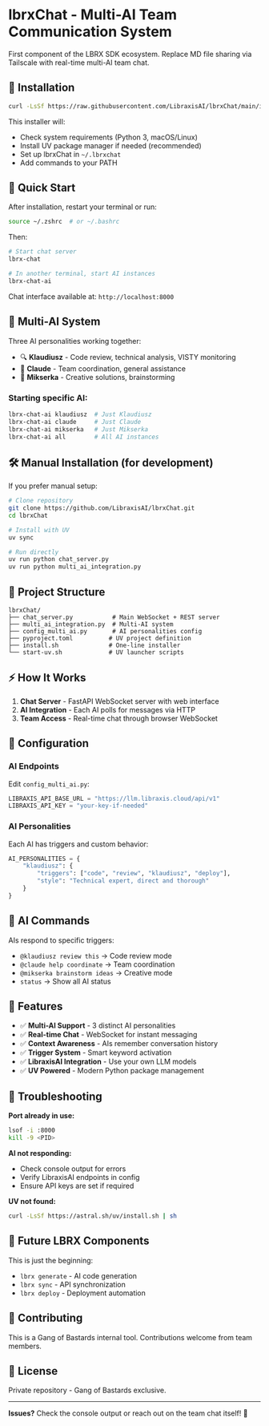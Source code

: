 # lbrxChat - Multi-AI Team Communication System

First component of the LBRX SDK ecosystem. Replace MD file sharing via Tailscale with real-time multi-AI team chat.

## 🚀 Installation

```bash
curl -LsSf https://raw.githubusercontent.com/LibraxisAI/lbrxChat/main/install.sh | sh
```

This installer will:
- Check system requirements (Python 3, macOS/Linux)
- Install UV package manager if needed (recommended)
- Set up lbrxChat in `~/.lbrxchat`
- Add commands to your PATH

## 🏃 Quick Start

After installation, restart your terminal or run:
```bash
source ~/.zshrc  # or ~/.bashrc
```

Then:
```bash
# Start chat server
lbrx-chat

# In another terminal, start AI instances
lbrx-chat-ai
```

Chat interface available at: `http://localhost:8000`

## 🤖 Multi-AI System

Three AI personalities working together:

- 🔍 **Klaudiusz** - Code review, technical analysis, VISTY monitoring
- 🤖 **Claude** - Team coordination, general assistance  
- 🎨 **Mikserka** - Creative solutions, brainstorming

### Starting specific AI:
```bash
lbrx-chat-ai klaudiusz  # Just Klaudiusz
lbrx-chat-ai claude     # Just Claude
lbrx-chat-ai mikserka   # Just Mikserka
lbrx-chat-ai all        # All AI instances
```

## 🛠️ Manual Installation (for development)

If you prefer manual setup:

```bash
# Clone repository
git clone https://github.com/LibraxisAI/lbrxChat.git
cd lbrxChat

# Install with UV
uv sync

# Run directly
uv run python chat_server.py
uv run python multi_ai_integration.py
```

## 📁 Project Structure

```
lbrxChat/
├── chat_server.py           # Main WebSocket + REST server
├── multi_ai_integration.py  # Multi-AI system 
├── config_multi_ai.py       # AI personalities config
├── pyproject.toml          # UV project definition
├── install.sh              # One-line installer
└── start-uv.sh             # UV launcher scripts
```

## ⚡ How It Works

1. **Chat Server** - FastAPI WebSocket server with web interface
2. **AI Integration** - Each AI polls for messages via HTTP
3. **Team Access** - Real-time chat through browser WebSocket

## 🔧 Configuration

### AI Endpoints
Edit `config_multi_ai.py`:
```python
LIBRAXIS_API_BASE_URL = "https://llm.libraxis.cloud/api/v1"
LIBRAXIS_API_KEY = "your-key-if-needed"
```

### AI Personalities
Each AI has triggers and custom behavior:
```python
AI_PERSONALITIES = {
    "klaudiusz": {
        "triggers": ["code", "review", "klaudiusz", "deploy"],
        "style": "Technical expert, direct and thorough"
    }
}
```

## 💬 AI Commands

AIs respond to specific triggers:
- `@klaudiusz review this` → Code review mode
- `@claude help coordinate` → Team coordination  
- `@mikserka brainstorm ideas` → Creative mode
- `status` → Show all AI status

## 🌟 Features

- ✅ **Multi-AI Support** - 3 distinct AI personalities
- ✅ **Real-time Chat** - WebSocket for instant messaging
- ✅ **Context Awareness** - AIs remember conversation history
- ✅ **Trigger System** - Smart keyword activation
- ✅ **LibraxisAI Integration** - Use your own LLM models
- ✅ **UV Powered** - Modern Python package management

## 🐛 Troubleshooting

**Port already in use:**
```bash
lsof -i :8000
kill -9 <PID>
```

**AI not responding:**
- Check console output for errors
- Verify LibraxisAI endpoints in config
- Ensure API keys are set if required

**UV not found:**
```bash
curl -LsSf https://astral.sh/uv/install.sh | sh
```

## 🚀 Future LBRX Components

This is just the beginning:
- `lbrx generate` - AI code generation
- `lbrx sync` - API synchronization
- `lbrx deploy` - Deployment automation

## 🤝 Contributing

This is a Gang of Bastards internal tool. Contributions welcome from team members.

## 📝 License

Private repository - Gang of Bastards exclusive.

---

**Issues?** Check the console output or reach out on the team chat itself! 🔄
